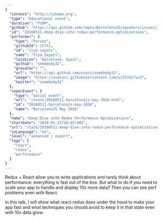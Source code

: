 ```yaml
---
{
  "context": "http://schema.org",
  "type": "Educational event",
  "duration": "P30M",
  "github": "https://api.github.com/repos/BarcelonaJS/speakers/issues/11",
  "id": "20160511-deep-dive-into-redux-performance-optimizations",
  "performer": {
    "type": "Person",
    "githubId": 25742,
    "id": "ilya-zayats",
    "name": "Ilya Zayats",
    "location": "Barcelona, Spain",
    "github": "somebody32",
    "gravatar": "",
    "url": "https://api.github.com/users/somebody32",
    "image": "https://avatars.githubusercontent.com/u/25742?v=3",
    "twitter": "somebody32"
  },
  "superEvent": {
    "type": "Social event",
    "url": "/event/20160511-barcelonajs-may-2016.html",
    "id": "20160511-barcelonajs-may-2016",
    "name": "BarcelonaJS May 2016"
  },
  "name": "Deep Dive into Redux Performance Optimizations",
  "startDate": "2016-05-11T18:45:00Z",
  "url": "/talk/20160511-deep-dive-into-redux-performance-optimizations.html",
  "inLanguage": "en",
  "level": "advanced | expert",
  "tags": [
    "react",
    "redux",
    "performance"
  ]
}
---
```



Redux + React allow you to write applications and rarely think about performance: everything is fast out of the box. But what to do if you need to scale your app to handle and display 10x more data? Then you can see perf problems even with React.

In this talk, I will show what react-redux does under the hood to make your app fast and what techniques you should avoid to keep it in that state even with 10x data grow.